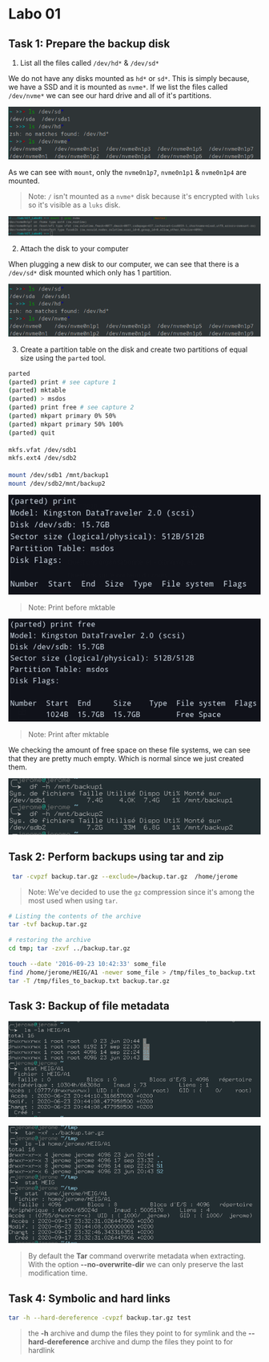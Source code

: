 # Labo 01

## Task 1: Prepare the backup disk

1. List all the files called `/dev/hd*` & `/dev/sd*`

We do not have any disks mounted as `hd*` or `sd*`. This is simply because, we have a SSD and it is mounted as `nvme*`. If we list the files called `/dev/nvme*` we can see our hard drive and all of it's partitions.

![](./img/withUsb.png)

As we can see with `mount`, only the `nvme0n1p7`, `nvme0n1p1` & `nvme0n1p4` are mounted.

> Note: `/` isn't mounted as a `nvme*` disk because it's encrypted with `luks` so it's visible as a `luks` disk.

![](img/mount.png)

2. Attach the disk to your computer

When plugging a new disk to our computer, we can see that there is a `/dev/sd*` disk mounted which only has 1 partition.

![](img/withUsb.png)

3. Create a partition table on the disk and create two partitions of equal size using the `parted` tool.

```sh
parted 
(parted) print # see capture 1
(parted) mktable
(parted) > msdos
(parted) print free # see capture 2
(parted) mkpart primary 0% 50%
(parted) mkpart primary 50% 100%
(parted) quit

mkfs.vfat /dev/sdb1
mkfs.ext4 /dev/sdb2

mount /dev/sdb1 /mnt/backup1
mount /dev/sdb2/mnt/backup2
```

![](img/parted_print_1.png)

> Note: Print before mktable

![](img/parted_print_2.png)

> Note: Print after mktable

We checking the amount of free space on these file systems, we can see that they are pretty much empty. Which is normal since we just created them.

![](./img/df.png)

## Task 2: Perform backups using tar and zip

```sh
 tar -cvpzf backup.tar.gz --exclude=/backup.tar.gz  /home/jerome
```

> Note: We've decided to use the `gz` compression since it's among the most used when using `tar`.

```sh
# Listing the contents of the archive
tar -tvf backup.tar.gz
```

```sh
# restoring the archive
cd tmp; tar -zxvf ../backup.tar.gz
```

```bash
touch --date '2016-09-23 10:42:33' some_file
find /home/jerome/HEIG/A1 -newer some_file > /tmp/files_to_backup.txt
tar -T /tmp/files_to_backup.txt backup.tar.gz
```

## Task 3: Backup of file metadata

![](./img/beforetar.png)

![](./img/aftertar.png)

> By default the **Tar** command overwrite metadata when extracting. With the option **--no-overwrite-dir** we can only preserve the last modification time. 

## Task 4: Symbolic and hard links

```sh
tar -h --hard-dereference -cvpzf backup.tar.gz test
```

> the **-h** archive and dump the files they point to for symlink and the **--hard-dereference** archive and dump the files they point to for hardlink 